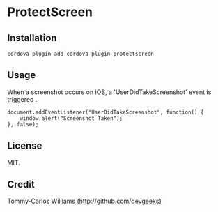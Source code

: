 
# ProtectScreen
 

## Installation
`cordova plugin add cordova-plugin-protectscreen`

## Usage
When a screenshot occurs on iOS, a 'UserDidTakeScreenshot' event is triggered .
```
document.addEventListener("UserDidTakeScreenshot", function() {
    window.alert("Screenshot Taken");
}, false);  
```
## License 
MIT.

## Credit

Tommy-Carlos Williams (http://github.com/devgeeks)

